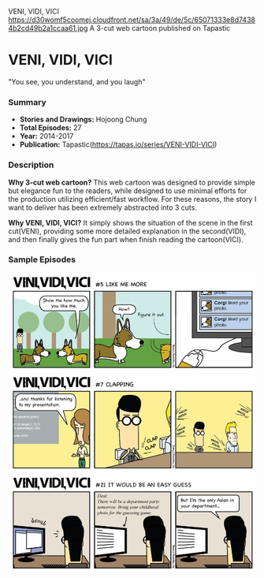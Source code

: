 VENI, VIDI, VICI
https://d30womf5coomej.cloudfront.net/sa/3a/49/de/5c/65071333e8d74384b2cd49b2a1ccaa61.jpg
A 3-cut web cartoon published on Tapastic

# VENI, VIDI, VICI
"You see, you understand, and you laugh"

### Summary
- **Stories and Drawings:** Hojoong Chung
- **Total Episodes:** 27
- **Year:** 2014-2017
- **Publication:** Tapastic(https://tapas.io/series/VENI-VIDI-VICI)

### Description
**Why 3-cut web cartoon?**
This web cartoon was designed to provide simple but elegance fun to the readers, while designed to use minimal efforts for the production utilizing efficient/fast workflow. For these reasons, the story I want to deliver has been extremely abstracted into 3 cuts.

**Why VENI, VIDI, VICI?**
It simply shows the situation of the scene in the first cut(VENI), providing some more detailed explanation in the second(VIDI), and then finally gives the fun part when finish reading the cartoon(VICI).

### Sample Episodes

![VENI, VIDI, VICI Ep.5](https://raw.githubusercontent.com/hodgoong/hodgoong.github.io/master/contents/img/img_vvv/VVV_5.jpg)
![VENI, VIDI, VICI Ep.7](https://raw.githubusercontent.com/hodgoong/hodgoong.github.io/master/contents/img/img_vvv/VVV_7.jpg)
![VENI, VIDI, VICI Ep.21](https://raw.githubusercontent.com/hodgoong/hodgoong.github.io/master/contents/img/img_vvv/VVV_21.jpg)